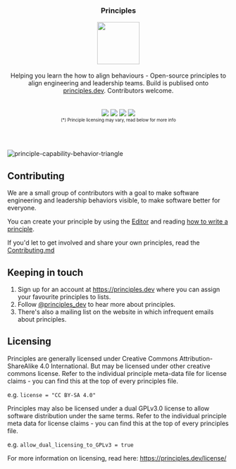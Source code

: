 

<div align="center">
<h3>Principles</h3>

<img src="https://user-images.githubusercontent.com/610638/124029515-2370be80-d9ed-11eb-97e4-d20e54b51423.png" height="96" /><br><br >
Helping you learn the how to align behaviours - Open-source principles to align engineering and leadership teams. Build is publised onto <a href="https://principles.dev">principles.dev<a>. Contributors welcome.
<br ><br ><br >
<img src="https://img.shields.io/badge/License-CC%20BY--SA%204.0*-blue" />
<img src="https://img.shields.io/badge/License-GPLv3*-blue" />
<img src="https://img.shields.io/badge/Since-2019-blue" />
<a href="https://twitter.com/principles_dev" ><img src="https://img.shields.io/twitter/follow/principles.dev?style=social" /></a> 
<br >
  <sub><sup>(*) Principle licensing may vary, read below for more info</sup></sub>


</div>
<br><br>




![principle-capability-behavior-triangle](https://user-images.githubusercontent.com/610638/128890485-44f2838d-aa28-41df-be31-8b2fe5bbb2d4.jpg)



## Contributing

We are a small group of contributors with a goal to make software engineering and leadership behaviors visible, to make software better for everyone. 

You can create your principle by using the [Editor](https://principles.dev/editor/) and reading [how to write a principle](https://principles.dev/documentation/#how-to-write-a-principle_1).

If you'd let to get involved and share your own principles, read the <a href="https://github.com/PrinciplesDotDev/principles/blob/master/CONTRIBUTING.md">Contributing.md</a>


## Keeping in touch

1. Sign up for an account at https://principles.dev where you can assign your favourite principles to lists.
2. Follow [@principles_dev](https://twitter.com/principles_dev) to hear more about principles.
3. There's also a mailing list on the website in which infrequent emails about principles.

## Licensing

Principles are generally licensed under Creative Commons Attribution-ShareAlike 4.0 International. But may be licensed under other creative commons license. Refer to the individual principle meta-data file for license claims - you can find this at the top of every principles file.

e.g. ```license = "CC BY-SA 4.0"```

Principles may also be licensed under a dual GPLv3.0 license to allow software distribution under the same terms. Refer to the individual principle meta data for license claims  - you can find this at the top of every principles file.

e.g. ```allow_dual_licensing_to_GPLv3 = true```
  
For more information on licensing, read here: https://principles.dev/license/
